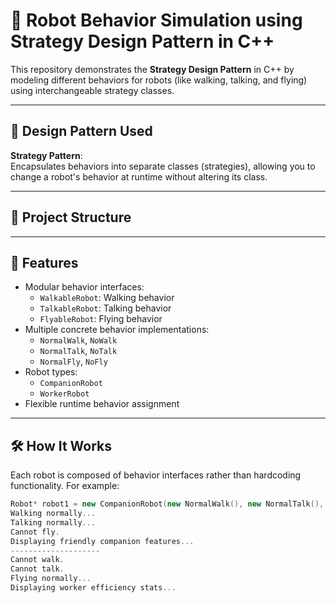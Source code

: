 # 🤖 Robot Behavior Simulation using Strategy Design Pattern in C++

This repository demonstrates the **Strategy Design Pattern** in C++ by modeling different behaviors for robots (like walking, talking, and flying) using interchangeable strategy classes.

---

## 🧩 Design Pattern Used

**Strategy Pattern**:  
Encapsulates behaviors into separate classes (strategies), allowing you to change a robot's behavior at runtime without altering its class.

---

## 📁 Project Structure


---

## 🚀 Features

- Modular behavior interfaces:
  - `WalkableRobot`: Walking behavior
  - `TalkableRobot`: Talking behavior
  - `FlyableRobot`: Flying behavior
- Multiple concrete behavior implementations:
  - `NormalWalk`, `NoWalk`
  - `NormalTalk`, `NoTalk`
  - `NormalFly`, `NoFly`
- Robot types:
  - `CompanionRobot`
  - `WorkerRobot`
- Flexible runtime behavior assignment

---

## 🛠️ How It Works

Each robot is composed of behavior interfaces rather than hardcoding functionality. For example:

```cpp
Robot* robot1 = new CompanionRobot(new NormalWalk(), new NormalTalk(), new NoFly());
Walking normally...
Talking normally...
Cannot fly.
Displaying friendly companion features...
--------------------
Cannot walk.
Cannot talk.
Flying normally...
Displaying worker efficiency stats...
